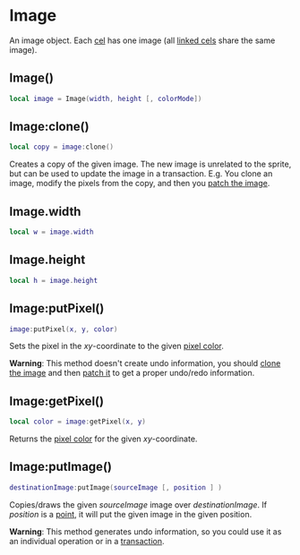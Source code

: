 # Image

An image object. Each [cel](https://www.aseprite.org/docs/cel/) has
one image (all [linked cels](https://www.aseprite.org/docs/linked-cels/)
share the same image).

## Image()

```lua
local image = Image(width, height [, colorMode])
```

## Image:clone()

```lua
local copy = image:clone()
```

Creates a copy of the given image. The new image is unrelated to the
sprite, but can be used to update the image in a transaction. E.g. You
clone an image, modify the pixels from the copy, and then you
[patch the image](#imagepatch).

## Image.width

```lua
local w = image.width
```

## Image.height

```lua
local h = image.height
```

## Image:putPixel()

```lua
image:putPixel(x, y, color)
```

Sets the pixel in the *xy*-coordinate to the given
[pixel color](pixelcolor.md).

**Warning**: This method doesn't create undo information, you should
[clone the image](#imageclone) and then [patch it](#imagepatch) to get
a proper undo/redo information.

## Image:getPixel()

```lua
local color = image:getPixel(x, y)
```

Returns the [pixel color](pixelcolor.md) for the given *xy*-coordinate.

## Image:putImage()

```lua
destinationImage:putImage(sourceImage [, position ] )
```

Copies/draws the given *sourceImage* image over *destinationImage*.
If *position* is a [point](point.md), it will put the given image in
the given position.

**Warning**: This method generates undo information, so you could use
it as an individual operation or in a [transaction](app.md#apptransaction).
